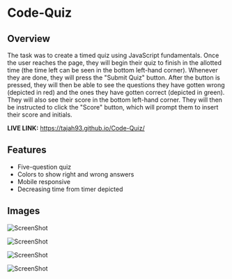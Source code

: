 # Code-Quiz

## Overview ##

The task was to create a timed quiz using JavaScript fundamentals. Once the user reaches the page, they will begin their quiz to finish in the allotted time (the time left can be seen in the bottom left-hand corner). Whenever they are done, they will press the "Submit Quiz" button. After the button is pressed, they will then be able to see the questions they have gotten wrong (depicted in red) and the ones they have gotten correct (depicted in green). They will also see their score in the bottom left-hand corner. They will then be instructed to click the "Score" button, which will prompt them to insert their score and initials. 

**LIVE LINK:** https://tajah93.github.io/Code-Quiz/ 

## Features ##
* Five-question quiz 
* Colors to show right and wrong answers
* Mobile responsive
* Decreasing time from timer depicted 

## Images ##
![ScreenShot](https://raw.github.com/tajah93/code-quiz/master/Images/JS_Quiz.png) 


![ScreenShot](https://raw.github.com/tajah93/code-quiz/master/Images/Prompt.png)


![ScreenShot](https://raw.github.com/tajah93/code-quiz/master/Images/Submission.png)

 
![ScreenShot](https://raw.github.com/tajah93/code-quiz/master/Images/Submission_Mobile.png)


